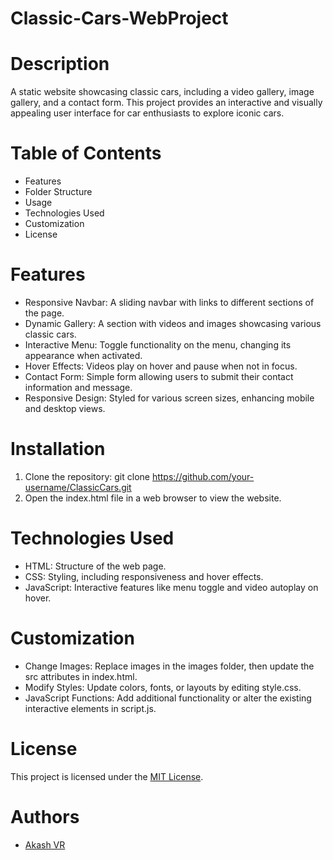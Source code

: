 # Classic-Cars-WebProject

# Description
A static website showcasing classic cars, including a video gallery, image gallery, and a contact form. This project provides an interactive and visually appealing user interface for car enthusiasts to explore iconic cars.

# Table of Contents
* Features
* Folder Structure
* Usage
* Technologies Used
* Customization
* License

# Features
* Responsive Navbar: A sliding navbar with links to different sections of the page.
* Dynamic Gallery: A section with videos and images showcasing various classic cars.
* Interactive Menu: Toggle functionality on the menu, changing its appearance when activated.
* Hover Effects: Videos play on hover and pause when not in focus.
* Contact Form: Simple form allowing users to submit their contact information and message.
* Responsive Design: Styled for various screen sizes, enhancing mobile and desktop views.

# Installation
1. Clone the repository: git clone https://github.com/your-username/ClassicCars.git
2. Open the index.html file in a web browser to view the website.

# Technologies Used
* HTML: Structure of the web page.
* CSS: Styling, including responsiveness and hover effects.
* JavaScript: Interactive features like menu toggle and video autoplay on hover.

# Customization
* Change Images: Replace images in the images folder, then update the src attributes in index.html.
* Modify Styles: Update colors, fonts, or layouts by editing style.css.
* JavaScript Functions: Add additional functionality or alter the existing interactive elements in script.js.

# License
This project is licensed under the [MIT License](https://opensource.org/license/MIT).

# Authors
* [Akash VR](https://github.com/AkashVR07)

